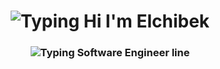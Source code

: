 <h1 align="center">
  <img src="https://readme-typing-svg.demolab.com?font=Fira+Code&weight=700&size=32&pause=1000&color=36BCF7&center=true&vCenter=true&width=435&lines=Hi+%F0%9F%91%8B%2C+I'm+Elchibek" alt="Typing Hi I'm Elchibek">
</h1>

<h3 align="center">
  <img src="https://readme-typing-svg.demolab.com?font=Fira+Code&weight=500&size=24&pause=1000&color=F76B8A&center=true&vCenter=true&width=580&lines=I'm+a+%F0%9F%9A%80+Software+Engineer+%F0%9F%9A%80;I+%E2%9D%A4%EF%B8%8F+Creating+with+Code+%E2%9D%A4%EF%B8%8F" alt="Typing Software Engineer line">
</h3>
